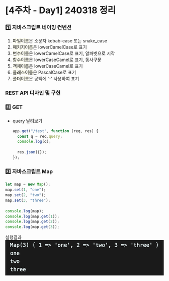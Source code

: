 # [4주차 - Day1] 240318 정리

### 1️⃣ 자바스크립트 네이밍 컨벤션

1. <span style="background-color:#FFFFF0">파일이름</span>은 소문자 kebab-case 또는 snake_case
2. <span style="background-color:#FFFFF0">패키지이름</span>은 lowerCamelCase로 표기
3. <span style="background-color:#FFFFF0">변수이름</span>은 lowerCamelCase로 표기, 알파벳으로 시작
4. <span style="background-color:#FFFFF0">함수이름</span>은 lowerCaseCamel로 표기, 동사구문
5. <span style="background-color:#FFFFF0">객체이름</span>은 lowerCaseCamel로 표기
6. <span style="background-color:#FFFFF0">클래스이름</span>은 PascalCase로 표기
7. <span style="background-color:#FFFFF0">폴더이름</span>은 공백에 '-' 사용하여 표기

### REST API 디자인 및 구현

### 2️⃣ GET

- query 날려보기

  ```javascript
  app.get("/test", function (req, res) {
    const q = req.query;
    console.log(q);

    res.json({});
  });
  ```

### 3️⃣ 자바스크립트 Map

```javascript
let map = new Map();
map.set(1, "one");
map.set(2, "two");
map.set(3, "three");

console.log(map);
console.log(map.get(1));
console.log(map.get(2));
console.log(map.get(3));
```

실행결과
  ![output_map](../img/output_map.png)
